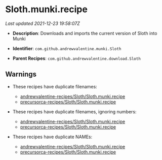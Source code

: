 # Sloth.munki.recipe

_Last updated 2021-12-23 19:58:07Z_

- **Description**: Downloads and imports the current version of Sloth into Munki

- **Identifier**: `com.github.andrewvalentine.munki.Sloth`

- **Parent Recipes**: `com.github.andrewvalentine.download.Sloth`

## Warnings

- These recipes have duplicate filenames:
    - [andrewvalentine-recipes/Sloth/Sloth.munki.recipe](/autopkg-dupe-tracker/andrewvalentine-recipes/Sloth/Sloth.munki.recipe)
    - [precursorca-recipes/Sloth/Sloth.munki.recipe](/autopkg-dupe-tracker/precursorca-recipes/Sloth/Sloth.munki.recipe)

- These recipes have duplicate filenames, ignoring numbers:
    - [andrewvalentine-recipes/Sloth/Sloth.munki.recipe](/autopkg-dupe-tracker/andrewvalentine-recipes/Sloth/Sloth.munki.recipe)
    - [precursorca-recipes/Sloth/Sloth.munki.recipe](/autopkg-dupe-tracker/precursorca-recipes/Sloth/Sloth.munki.recipe)

- These recipes have duplicate NAMEs:
    - [andrewvalentine-recipes/Sloth/Sloth.munki.recipe](/autopkg-dupe-tracker/andrewvalentine-recipes/Sloth/Sloth.munki.recipe)
    - [precursorca-recipes/Sloth/Sloth.munki.recipe](/autopkg-dupe-tracker/precursorca-recipes/Sloth/Sloth.munki.recipe)
